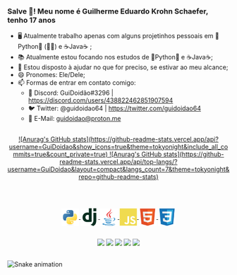 ### Salve 👋! Meu nome é Guilherme Eduardo Krohn Schaefer, tenho 17 anos

- 🖥️ Atualmente trabalho apenas com alguns projetinhos pessoais em 🐍Python🐍 (💙💛) e ☕Java☕ ;
- 📚 Atualmente estou focando nos estudos de 🐍Python🐍 e ☕Java☕;
- 🤝 Estou disposto à ajudar no que for preciso, se estivar ao meu alcance;
- 😄 Pronomes: Ele/Dele;
- 📫 Formas de entrar em contato comigo:
  - 👾 Discord: GuiDoidão#3296 | https://discord.com/users/438822462851907594
  - 🐦 Twitter: @guidoidao64 | https://twitter.com/guidoidao64
  - 📧 E-Mail: guidoidao@proton.me

##

<div align="center">
  <a href="https://github.com/GuiDoidao">
  ![Anurag's GitHub stats](https://github-readme-stats.vercel.app/api?username=GuiDoidao&show_icons=true&theme=tokyonight&include_all_commits=true&count_private=true)
  ![Anurag's GitHub stats](https://github-readme-stats.vercel.app/api/top-langs/?username=GuiDoidao&layout=compact&langs_count=7&theme=tokyonight&repo=github-readme-stats)
</div>
<div style="display: inline_block"><br>

##
  
<div style="display: inline_block" align="center"><br>
  <img align="center" alt="Gui-Python" height="40" width="40" src="https://raw.githubusercontent.com/devicons/devicon/master/icons/python/python-original.svg">
  <img align="center" alt="Gui-Django" height="40" width="40" src="https://raw.githubusercontent.com/devicons/devicon/master/icons/django/django-plain.svg" />
  <img align="center" alt="Gui-Java" height="40" width="40" src="https://raw.githubusercontent.com/devicons/devicon/master/icons/java/java-original.svg">
  <img align="center" alt="Gui-Js" height="40" width="40" src="https://raw.githubusercontent.com/devicons/devicon/master/icons/javascript/javascript-plain.svg">
  <img align="center" alt="Gui-HTML" height="40" width="40" src="https://raw.githubusercontent.com/devicons/devicon/master/icons/html5/html5-original.svg">
  <img align="center" alt="Gui-CSS" height="40" width="40" src="https://raw.githubusercontent.com/devicons/devicon/master/icons/css3/css3-original.svg">
</div>
  
##

<div align="center"> 
  <a href="https://www.youtube.com/channel/UCCMZZbACXWPDmb1t7rckyng" target="_blank"><img src="https://img.shields.io/badge/YouTube-FF0000?style=for-the-badge&logo=youtube&logoColor=white" target="_blank"></a>
  <a href="https://instagram.com/guilherme.schaefer" target="_blank"><img src="https://img.shields.io/badge/-Instagram-%23E4405F?style=for-the-badge&logo=instagram&logoColor=white" target="_blank"></a>
 	<a href="https://www.twitch.tv/ttv_guidoidao" target="_blank"><img src="https://img.shields.io/badge/Twitch-9146FF?style=for-the-badge&logo=twitch&logoColor=white" target="_blank"></a>
 <a href="https://discord.com/users/438822462851907594" target="_blank"><img src="https://img.shields.io/badge/Discord-7289DA?style=for-the-badge&logo=discord&logoColor=white" target="_blank"></a> 
  <a href = "mailto:guidoidao@proton.me"><img src="https://img.shields.io/badge/ProtonMail-8B89CC?style=for-the-badge&logo=protonmail&logoColor=white" target="_blank"></a>
</div>
  
##
  
![Snake animation](https://github.com/GuiDoidao/GuiDoidao/blob/output/github-contribution-grid-snake.svg)
  
##

